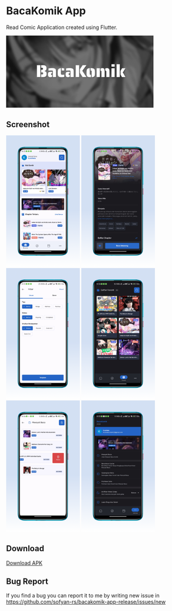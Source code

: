 # BacaKomik App

Read Comic Application created using Flutter.

<img src="./screenshot/Featured.png" alt="BacaKomik App" width="400"/>

## Screenshot

<img src="./screenshot/SS-1.png" alt="BacaKomik SS-1" width="200"/> <img src="./screenshot/SS-2.png" alt="BacaKomik SS-2" width="200"/> <img src="./screenshot/SS-3.png" alt="BacaKomik SS-3" width="200"/> <img src="./screenshot/SS-4.png" alt="BacaKomik SS-4" width="200"/> <img src="./screenshot/SS-5.png" alt="BacaKomik SS-5" width="200"/> <img src="./screenshot/SS-6.png" alt="BacaKomik SS-6" width="200"/>

## Download

<a href="https://github.com/sofyan-rs/bacakomik-app-release/releases">Download APK</a>

## Bug Report

If you find a bug you can report it to me by writing new issue in https://github.com/sofyan-rs/bacakomik-app-release/issues/new

